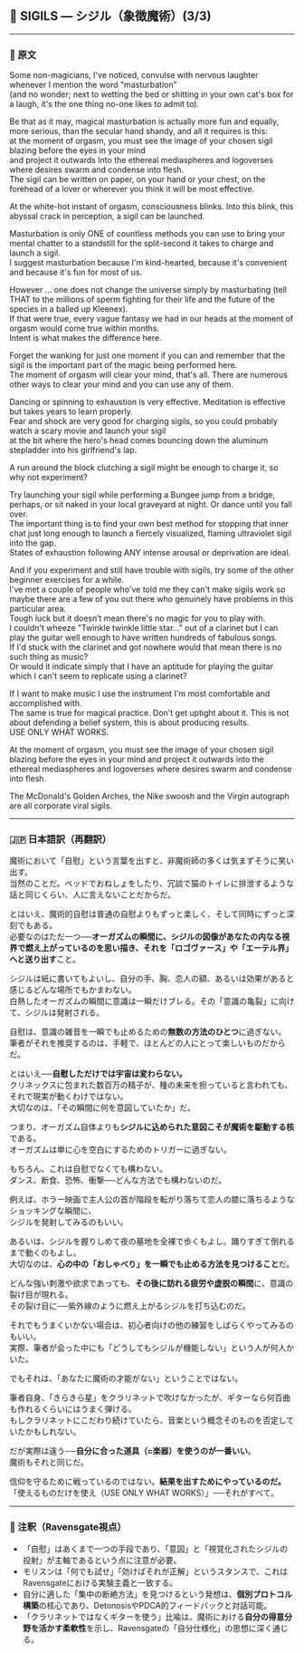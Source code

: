 ## 🧛 SIGILS — シジル（象徴魔術）(3/3)

---

### 🧛 原文

Some non-magicians, I've noticed, convulse with nervous laughter whenever I mention the word "masturbation"  
(and no wonder; next to wetting the bed or shitting in your own cat's box for a laugh, it's the one thing no-one likes to admit to).  

Be that as it may, magical masturbation is actually more fun and equally, more serious, than the secular hand shandy, and all it requires is this:  
at the moment of orgasm, you must see the image of your chosen sigil blazing before the eyes in your mind  
and project it outwards Into the ethereal mediaspheres and logoverses where desires swarm and condense into flesh.  
The sigil can be written on paper, on your hand or your chest, on the forehead of a lover or wherever you think it will be most effective.  

At the white-hot instant of orgasm, consciousness blinks. Into this blink, this abyssal crack in perception, a sigil can be launched.  

Masturbation is only ONE of countless methods you can use to bring your mental chatter to a standstill for the split-second it takes to charge and launch a sigil.  
I suggest masturbation because I'm kind-hearted, because it's convenient and because it's fun for most of us.

However ... one does not change the universe simply by masturbating (tell THAT to the millions of sperm fighting for their life and the future of the species in a balled up Kleenex).  
If that were true, every vague fantasy we had in our heads at the moment of orgasm would come true within months.  
Intent is what makes the difference here.

Forget the wanking for just one moment if you can and remember that the sigil is the important part of the magic being performed here.  
The moment of orgasm will clear your mind, that's all. There are numerous other ways to clear your mind and you can use any of them.  

Dancing or spinning to exhaustion is very effective. Meditation is effective but takes years to learn properly.  
Fear and shock are very good for charging sigils, so you could probably watch a scary movie and launch your sigil  
at the bit where the hero's head comes bouncing down the aluminum stepladder into his girlfriend's lap.  

A run around the block clutching a sigil might be enough to charge it, so why not experiment?

Try launching your sigil while performing a Bungee jump from a bridge, perhaps, or sit naked in your local graveyard at night. Or dance until you fall over.  
The important thing is to find your own best method for stopping that inner chat just long enough to launch a fiercely visualized, flaming ultraviolet sigil into the gap.  
States of exhaustion following ANY intense arousal or deprivation are ideal.

And if you experiment and still have trouble with sigils, try some of the other beginner exercises for a while.  
I've met a couple of people who've told me they can't make sigils work so maybe there are a few of you out there who genuinely have problems in this particular area.  
Tough luck but it doesn’t mean there's no magic for you to play with.  
I couldn't wheeze "Twinkle twinkle little star..." out of a clarinet but I can play the guitar well enough to have written hundreds of fabulous songs.  
If I'd stuck with the clarinet and got nowhere would that mean there is no such thing as music?  
Or would it indicate simply that I have an aptitude for playing the guitar which I can't seem to replicate using a clarinet?

If I want to make music I use the instrument I'm most comfortable and accomplished with.  
The same is true for magical practice. Don't get uptight about it. This is not about defending a belief system, this is about producing results.  
USE ONLY WHAT WORKS.

At the moment of orgasm, you must see the image of your chosen sigil blazing before the eyes in your mind and project it outwards into the ethereal mediaspheres and logoverses where desires swarm and condense into flesh.

The McDonald's Golden Arches, the Nike swoosh and the Virgin autograph are all corporate viral sigils.

---

### 🇯🇵 日本語訳（再翻訳）

魔術において「自慰」という言葉を出すと、非魔術師の多くは気まずそうに笑い出す。  
当然のことだ。ベッドでおねしょをしたり、冗談で猫のトイレに排泄するような話と同じくらい、人に言えないことだからだ。

とはいえ、魔術的自慰は普通の自慰よりもずっと楽しく、そして同時にずっと深刻でもある。  
必要なのはただ一つ──**オーガズムの瞬間に、シジルの図像があなたの内なる視界で燃え上がっているのを思い描き、それを「ロゴヴァース」や「エーテル界」へと送り出す**こと。

シジルは紙に書いてもよいし、自分の手、胸、恋人の額、あるいは効果があると感じるどんな場所でもかまわない。  
白熱したオーガズムの瞬間に意識は一瞬だけブレる。その「意識の亀裂」に向けて、シジルは発射される。

自慰は、意識の雑音を一瞬でも止めるための**無数の方法のひとつ**に過ぎない。  
筆者がそれを推奨するのは、手軽で、ほとんどの人にとって楽しいものだからだ。

とはいえ──**自慰しただけでは宇宙は変わらない。**  
クリネックスに包まれた数百万の精子が、種の未来を担っていると言われても、それで現実が動くわけではない。  
大切なのは、「その瞬間に何を意図していたか」だ。

つまり、オーガズム自体よりも**シジルに込められた意図こそが魔術を駆動する核**である。  
オーガズムは単に心を空白にするためのトリガーに過ぎない。

もちろん、これは自慰でなくても構わない。  
ダンス、断食、恐怖、衝撃──どんな方法でも構わないのだ。

例えば、ホラー映画で主人公の首が階段を転がり落ちて恋人の膝に落ちるようなショッキングな瞬間に、  
シジルを発射してみるのもいい。

あるいは、シジルを握りしめて夜の墓地を全裸で歩くもよし。踊りすぎて倒れるまで動くのもよし。  
大切なのは、**心の中の「おしゃべり」を一瞬でも止める方法を見つけること**だ。

どんな強い刺激や欲求であっても、**その後に訪れる疲労や虚脱の瞬間**に、意識の裂け目が現れる。  
その裂け目に──紫外線のように燃え上がるシジルを打ち込むのだ。

それでもうまくいかない場合は、初心者向けの他の練習をしばらくやってみるのもいい。  
実際、筆者が会った中にも「どうしてもシジルが機能しない」という人が何人かいた。

でもそれは、「あなたに魔術の才能がない」ということではない。

筆者自身、「きらきら星」をクラリネットで吹けなかったが、ギターなら何百曲も作れるくらいにはうまく弾ける。  
もしクラリネットにこだわり続けていたら、音楽という概念そのものを否定していたかもしれない。

だが実際は違う──**自分に合った道具（=楽器）を使うのが一番いい**。  
魔術もそれと同じだ。

信仰を守るために戦っているのではない。**結果を出すためにやっているのだ。**  
「使えるものだけを使え（USE ONLY WHAT WORKS）」──それがすべて。

---

### 🐌 注釈（Ravensgate視点）

- 「自慰」はあくまで一つの手段であり、「意図」と「視覚化されたシジルの投射」が主軸であるという点に注意が必要。
- モリスンは「何でも試せ」「効けばそれが正解」というスタンスで、これはRavensgateにおける実験主義と一致する。
- 自分に適した「集中の断絶方法」を見つけるという発想は、**個別プロトコル構築**の核心であり、DetonosisやPDCA的フィードバックと対話可能。
- 「クラリネットではなくギターを使う」比喩は、魔術における**自分の得意分野を活かす柔軟性**を示し、Ravensgateの「自分仕様化」の思想に深く通じる。

